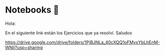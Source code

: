# Notebooks 📓

Hola:

En el siguiente link están los Ejercicios que ya resolví. Saludos

https://drive.google.com/drive/folders/1PjBJNLa_40cXQQ1oFMyxYbLhEnM-WNIj?usp=sharing

